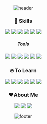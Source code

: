 <div align='center'>
  
![header](https://capsule-render.vercel.app/api?type=waving&color=E3A6AE&height=300&section=header&text=Hello,%20World!%20👋&fontSize=40)

### 💪 Skills
<img src="https://img.shields.io/badge/HTML5-E34F26?style=flat-square&logo=HTML5&logoColor=white" />
<img src="https://img.shields.io/badge/CSS3-1572B6?style=flat-square&logo=CSS3&logoColor=white" />
<img src="https://img.shields.io/badge/JavaScript-F7DF1E?style=flat-square&logo=JavaScript&logoColor=white" />
<img src="https://img.shields.io/badge/jQuery-0769AD?style=flat-square&logo=jQuery&logoColor=white" />
<img src="https://img.shields.io/badge/SASS-CC6699?style=flat-square&logo=sass&logoColor=white" />
<img src="https://img.shields.io/badge/angularjs-E23237?style=flat-square&logo=angularjs&logoColor=white" />

##### Tools
<img src="https://img.shields.io/badge/vscode-007ACC?style=flat-square&logo=visualstudio&logoColor=white" />
<img src="https://img.shields.io/badge/webstorm-000000?style=flat-square&logo=webstorm&logoColor=white" />
<img src="https://img.shields.io/badge/git-F05032?style=flat-square&logo=git&logoColor=white" />
<img src="https://img.shields.io/badge/Eclipes-2C2255?style=flat-square&logo=eclipseide&logoColor=white" />
<img src="https://img.shields.io/badge/Notion-000000?style=flat-square&logo=notion&logoColor=white" />
<img src="https://img.shields.io/badge/jira-0052CC?style=flat-square&logo=jira&logoColor=white" />

### 🔥 To Learn
<img src="https://img.shields.io/badge/react-61DAFB?style=flat-square&logo=react&logoColor=white" />
<img src="https://img.shields.io/badge/nodejs-339933?style=flat-square&logo=nodedotjs&logoColor=white" />
<img src="https://img.shields.io/badge/Java-007396?style=flat-square&logo=OpenJDK&logoColor=white" />
<img src="https://img.shields.io/badge/spring-6DB33F?style=flat-square&logo=spring&logoColor=white" />
<img src="https://img.shields.io/badge/oracledb-F80000?style=flat-square&logo=oracle&logoColor=white" />
<img src="https://img.shields.io/badge/mariadb-003545?style=flat-square&logo=mariadb&logoColor=white" />

### ❤About Me
<a href="https://121mbp.github.io/room"><img src="https://img.shields.io/badge/github-181717?style=flat-square&logo=github&logoColor=white" /></a>
<a href="https://dominickwon.tistory.com"><img src="https://img.shields.io/badge/tistory-EC4815?style=flat-square&logo=tistory&logoColor=white" /></a>
<a href="mailto:nino09@naver.com"><img src="https://img.shields.io/badge/Naver-03C75A?style=flat-square&logo=naver&logoColor=white" /></a>

![footer](https://capsule-render.vercel.app/api?type=waving&color=E3A6AE&section=footer)
</div>
